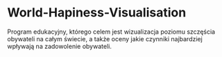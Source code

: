 # World-Hapiness-Visualisation
Program edukacyjny, którego celem jest wizualizacja poziomu szczęścia obywateli na całym świecie, a także oceny jakie czynniki najbardziej wpływają na zadowolenie obywateli.
